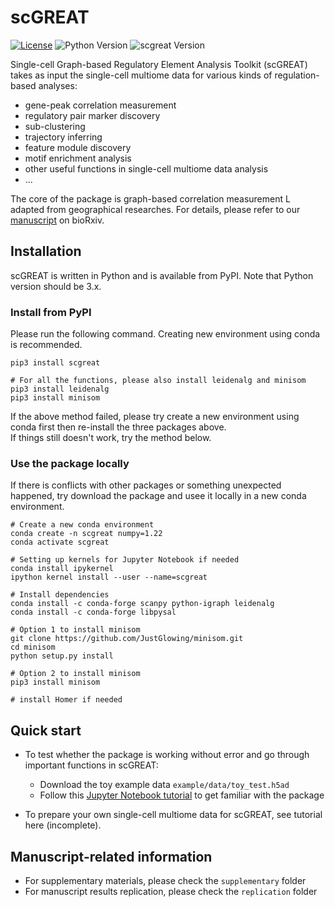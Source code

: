# scGREAT
[![License](https://img.shields.io/github/license/ChaozhongLiu/DyberPet.svg)](LICENSE)
![Python Version](https://img.shields.io/badge/python-3.x-blue.svg)
![scgreat Version](https://img.shields.io/badge/scgreat-v1.0.0-green.svg)  

Single-cell Graph-based Regulatory Element Analysis Toolkit (scGREAT) takes as input the single-cell multiome data for various kinds of regulation-based analyses:  
- gene-peak correlation measurement
- regulatory pair marker discovery
- sub-clustering
- trajectory inferring
- feature module discovery
- motif enrichment analysis
- other useful functions in single-cell multiome data analysis
- ...
  
  
The core of the package is graph-based correlation measurement L adapted from geographical researches. For details, please refer to our [manuscript](https://www.biorxiv.org/content/10.1101/2023.01.27.525916v1) on bioRxiv.

## Installation
scGREAT is written in Python and is available from PyPI. Note that Python version should be 3.x.

### Install from PyPI
Please run the following command. Creating new environment using conda is recommended.
```
pip3 install scgreat

# For all the functions, please also install leidenalg and minisom
pip3 install leidenalg
pip3 install minisom
```
If the above method failed, please try create a new environment using conda first then re-install the three packages above.  
If things still doesn't work, try the method below.

### Use the package locally
If there is conflicts with other packages or something unexpected happened, try download the package and usee it locally in a new conda environment.
```
# Create a new conda environment
conda create -n scgreat numpy=1.22
conda activate scgreat

# Setting up kernels for Jupyter Notebook if needed
conda install ipykernel
ipython kernel install --user --name=scgreat

# Install dependencies
conda install -c conda-forge scanpy python-igraph leidenalg
conda install -c conda-forge libpysal

# Option 1 to install minisom
git clone https://github.com/JustGlowing/minisom.git
cd minisom
python setup.py install

# Option 2 to install minisom
pip3 install minisom

# install Homer if needed
```

  
  
  
## Quick start
- To test whether the package is working without error and go through important functions in scGREAT:
  - Download the toy example data ``example/data/toy_test.h5ad``
  - Follow this [Jupyter Notebook tutorial](example/quick_start_test.ipynb)  to get familiar with the package

- To prepare your own single-cell multiome data for scGREAT, see tutorial here (incomplete).


## Manuscript-related information
- For supplementary materials, please check the ``supplementary`` folder
- For manuscript results replication, please check the ``replication`` folder
